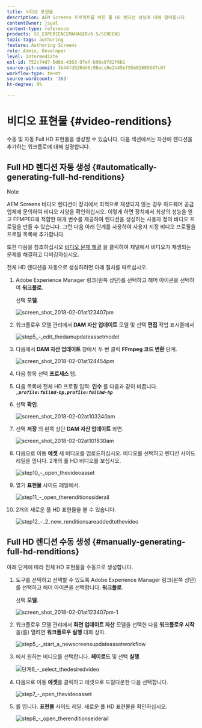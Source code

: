 ```yaml
---
title: 비디오 표현물
description: AEM Screens 프로젝트를 위한 풀 HD 렌디션 생성에 대해 알아봅니다.
contentOwner: jsyal
content-type: reference
products: SG_EXPERIENCEMANAGER/6.5/SCREENS
topic-tags: authoring
feature: Authoring Screens
role: Admin, Developer
level: Intermediate
exl-id: 752c74d7-5d6d-4363-97ef-b96e97d2f6b1
source-git-commit: 3b44fd920dd6c98ecc0e2b45bf95b81685647c0f
workflow-type: tm+mt
source-wordcount: '363'
ht-degree: 0%

---
```


# 비디오 표현물 {#video-renditions}

수동 및 자동 Full HD 표현물을 생성할 수 있습니다. 다음 섹션에서는 자산에 렌디션을 추가하는 워크플로에 대해 설명합니다.

## Full HD 렌디션 자동 생성  {#automatically-generating-full-hd-renditions}

>[!NOTE]
>
>AEM Screens 비디오 렌디션이 장치에서 최적으로 재생되지 않는 경우 하드웨어 공급업체에 문의하여 비디오 사양을 확인하십시오. 이렇게 하면 장치에서 최상의 성능을 얻고 FFMPEG에 적합한 매개 변수를 제공하여 렌디션을 생성하는 사용자 정의 비디오 프로필을 만들 수 있습니다. 그런 다음 아래 단계를 사용하여 사용자 지정 비디오 프로필을 프로필 목록에 추가합니다.
>
>또한 다음을 참조하십시오 [비디오 문제 해결](troubleshoot-videos.md) 을 클릭하여 채널에서 비디오가 재생되는 문제를 해결하고 디버깅하십시오.

전체 HD 렌디션을 자동으로 생성하려면 아래 절차를 따르십시오.

1. Adobe Experience Manager 링크(왼쪽 상단)를 선택하고 해머 아이콘을 선택하여 **워크플로**.

   선택 **모델**.

   ![screen_shot_2018-02-01at123407pm](assets/screen_shot_2018-02-01at123407pm.png)

1. 워크플로우 모델 관리에서 **DAM 자산 업데이트** 모델 및 선택 **편집** 작업 표시줄에서

   ![step5_-_edit_thedamupdateassetmodel](assets/step5_-_edit_thedamupdateassetmodel.png)

1. 다음에서 **DAM 자산 업데이트** 창에서 두 번 클릭 **FFmpeg 코드 변환** 단계.

   ![screen_shot_2018-02-01at124454pm](assets/screen_shot_2018-02-01at124454pm.png)

1. 다음 항목 선택 **프로세스** 탭.
1. 다음 목록에 전체 HD 프로필 입력: **인수** 를 다음과 같이 바꿉니다.
   ***`,profile:fullhd-bp,profile:fullhd-hp`***
1. 선택 **확인**.

   ![screen_shot_2018-02-02at103340am](assets/screen_shot_2018-02-02at103340am.png)

1. 선택 **저장** 의 왼쪽 상단 **DAM 자산 업데이트** 화면.

   ![screen_shot_2018-02-02at101830am](assets/screen_shot_2018-02-02at101830am.png)

1. 다음으로 이동 **에셋** 새 비디오를 업로드하십시오. 비디오를 선택하고 렌디션 사이드 레일을 엽니다. 2개의 풀 HD 비디오를 보십시오.

   ![step10_-_open_thevideoasset](assets/step10_-_open_thevideoasset.png)

1. 열기 **표현물** 사이드 레일에서.

   ![step11_-_open_therenditionssiderail](assets/step11_-_open_therenditionssiderail.png)

1. 2개의 새로운 풀 HD 표현물을 볼 수 있습니다.

   ![step12_-_2_new_renditionsareaddedtothevideo](assets/step12_-_2_new_renditionsareaddedtothevideo.png)

## Full HD 렌디션 수동 생성 {#manually-generating-full-hd-renditions}

아래 단계에 따라 전체 HD 표현물을 수동으로 생성합니다.

1. 도구를 선택하고 선택할 수 있도록 Adobe Experience Manager 링크(왼쪽 상단)를 선택하고 해머 아이콘을 선택합니다. **워크플로**.

   선택 **모델**.

   ![screen_shot_2018-02-01at123407pm-1](assets/screen_shot_2018-02-01at123407pm-1.png)

1. 워크플로우 모델 관리에서 **화면 업데이트 자산** 모델을 선택한 다음 **워크플로우 시작** 을(를) 열려면 **워크플로우 실행** 대화 상자.

   ![step5_-_start_a_newscreensupdateassetworkflow](assets/step5_-_start_a_newscreensupdateassetworkflow.png)

1. 에서 원하는 비디오를 선택합니다. **페이로드** 및 선택 **실행**.

   ![단계6_-_select_thedesiredvideo](assets/step6_-_select_thedesiredvideo.png)

1. 다음으로 이동 **에셋**&#x200B;를 클릭하고 에셋으로 드릴다운한 다음 선택합니다.

   ![step7_-_open_thevideoasset](assets/step7_-_open_thevideoasset.png)

1. 를 엽니다. **표현물** 사이드 레일. 새로운 풀 HD 표현물을 확인하십시오.

   ![step8_-_open_therenditionseiderail](assets/step8_-_open_therenditionssiderail.png)
